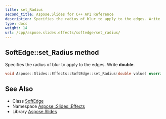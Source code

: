 ```yaml
---
title: set_Radius
second_title: Aspose.Slides for C++ API Reference
description: Specifies the radius of blur to apply to the edges. Write double.
type: docs
weight: 14
url: /cpp/aspose.slides.effects/softedge/set_radius/
---
```

## SoftEdge::set_Radius method


Specifies the radius of blur to apply to the edges. Write **double**.

```cpp
void Aspose::Slides::Effects::SoftEdge::set_Radius(double value) override
```

## See Also

* Class [SoftEdge](../)
* Namespace [Aspose::Slides::Effects](../../)
* Library [Aspose.Slides](../../../)
